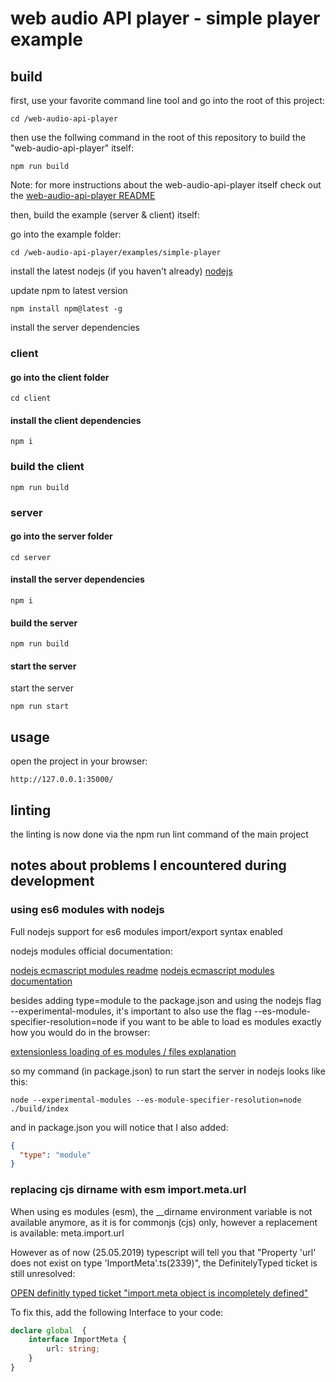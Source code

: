 # web audio API player - simple player example

## build

first, use your favorite command line tool and go into the root of this project:

```shell
cd /web-audio-api-player
```

then use the follwing command in the root of this repository to build the "web-audio-api-player" itself:  

`npm run build`

Note: for more instructions about the web-audio-api-player itself check out the [web-audio-api-player README](../../README.md)  

then, build the example (server & client) itself:  

go into the example folder:  

```shell
cd /web-audio-api-player/examples/simple-player
```

install the latest nodejs (if you haven't already) [nodejs](https://nodejs.org)  

update npm to latest version  

`npm install npm@latest -g`

install the server dependencies  

### client

#### go into the client folder

```shell
cd client
```

#### install the client dependencies

```shell
npm i
```

### build the client

```shell
npm run build
```

### server

#### go into the server folder

```shell
cd server
```

#### install the server dependencies

```shell
npm i
```

#### build the server

```shell
npm run build
```

#### start the server

start the server

`npm run start`

## usage

open the project in your browser:  

`http://127.0.0.1:35000/`

## linting

the linting is now done via the npm run lint command of the main project

## notes about problems I encountered during development

### using es6 modules with nodejs

Full nodejs support for es6 modules import/export syntax enabled

nodejs modules official documentation:

[nodejs ecmascript modules readme](https://github.com/nodejs/ecmascript-modules/blob/master/doc/api/esm.md)
[nodejs ecmascript modules documentation](https://nodejs.org/api/esm.html#esm_code_package_json_code_code_type_code_field)

besides adding type=module to the package.json and using the nodejs flag --experimental-modules, it's important to also use the flag --es-module-specifier-resolution=node if you want to be able to load es modules exactly how you would do in the browser:

[extensionless loading of es modules / files explanation](https://medium.com/@nodejs/announcing-a-new-experimental-modules-1be8d2d6c2ff)

so my command (in package.json) to run start the server in nodejs looks like this:

`node --experimental-modules --es-module-specifier-resolution=node ./build/index`

and in package.json you will notice that I also added:

```json
{
  "type": "module"
}
```

### replacing cjs dirname with esm import.meta.url

When using es modules (esm), the __dirname environment variable is not available anymore, as it is for commonjs (cjs) only, however a replacement is available: meta.import.url

However as of now (25.05.2019) typescript will tell you that "Property 'url' does not exist on type 'ImportMeta'.ts(2339)", the DefinitelyTyped ticket is still unresolved:

[OPEN definitly typed ticket "import.meta object is incompletely defined"](https://github.com/DefinitelyTyped/DefinitelyTyped/issues/35222)

To fix this, add the following Interface to your code:

```typescript
declare global  {
    interface ImportMeta {
        url: string;
    }
}
```